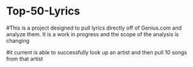 # Top-50-Lyrics

#This is a project designed to pull lyrics directly off of Genius.com and analyze them. It is a work in progress and the scope of the analysis is changing

#it current is able to successfully look up an artist and then pull 10 songs from that artist
